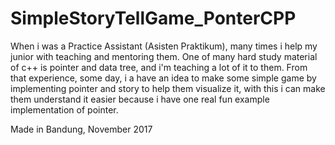 # SimpleStoryTellGame_PonterCPP

When i was a Practice Assistant (Asisten Praktikum), many times i help my junior with teaching and mentoring them. One of many hard study material of c++ is pointer and data tree, and i'm teaching a lot of it to them. From that experience, some day, i a have an idea to make some simple game by implementing pointer and story to help them visualize it, with this i can make them understand it easier because i have one real fun example implementation of pointer.

Made in Bandung, November 2017
